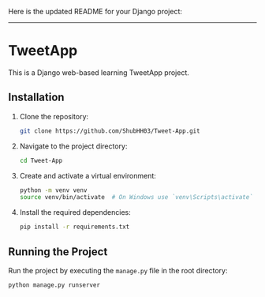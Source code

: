 Here is the updated README for your Django project:

---

# TweetApp

This is a Django web-based learning TweetApp project.

## Installation

1. Clone the repository:
   ```sh
   git clone https://github.com/ShubHH03/Tweet-App.git
   ```
2. Navigate to the project directory:
   ```sh
   cd Tweet-App
   ```
3. Create and activate a virtual environment:
   ```sh
   python -m venv venv
   source venv/bin/activate  # On Windows use `venv\Scripts\activate`
   ```
4. Install the required dependencies:
   ```sh
   pip install -r requirements.txt
   ```

## Running the Project

Run the project by executing the `manage.py` file in the root directory:
   ```sh
   python manage.py runserver
   ```
